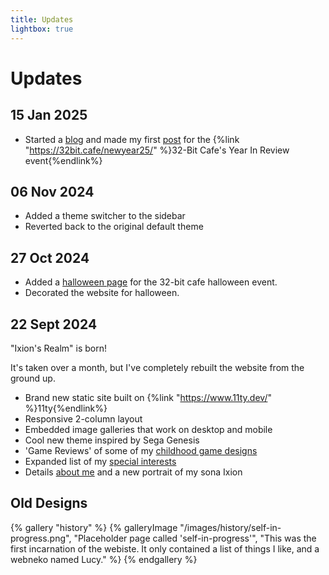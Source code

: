 ```yaml
---
title: Updates
lightbox: true
---
```


# Updates

## 15 Jan 2025

- Started a [blog](/posts/) and made my first [post](/posts/2025/01-15-2024-in-summary/) for the {%link "https://32bit.cafe/newyear25/" %}32-Bit Cafe's Year In Review event{%endlink%}

## 06 Nov 2024

- Added a theme switcher to the sidebar
- Reverted back to the original default theme

## 27 Oct 2024

- Added a [halloween page](/events/2024/halloween/) for the 32-bit cafe halloween event.
- Decorated the website for halloween.

## 22 Sept 2024

"Ixion's Realm" is born!

It's taken over a month, but I've completely rebuilt the website from the ground up.

- Brand new static site built on {%link "https://www.11ty.dev/" %}11ty{%endlink%}
- Responsive 2-column layout
- Embedded image galleries that work on desktop and mobile
- Cool new theme inspired by Sega Genesis
- 'Game Reviews' of some of my [childhood game designs](/art/)
- Expanded list of my [special interests](/interests/)
- Details [about me](/about/) and a new portrait of my sona Ixion

## Old Designs

{% gallery "history" %}
{% galleryImage "/images/history/self-in-progress.png", "Placeholder page called 'self-in-progress'", "This was the first incarnation of the webiste. It only contained a list of things I like, and a webneko named Lucy." %}
{% endgallery %}
